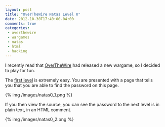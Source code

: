```yaml
---
layout: post
title: "OverTheWire Natas Level 0"
date: 2012-10-30T17:40:00-04:00
comments: true
categories:
 - overthewire
 - wargames
 - natas
 - html
 - hacking
---
```


I recently read that [OverTheWire](http://www.overthewire.org) had released a new wargame, so I decided to play for fun.

<!-- more -->

The [first level](http://www.overthewire.org/wargames/natas/natas0.shtml) is extremely easy. You are presented with a page that tells you that you are able to find the password on this page.

{% img /images/natas0_1.png %}

If you then view the source, you can see the password to the next level is in plain text, in an HTML comment. 

{% img /images/natas0_2.png %}

